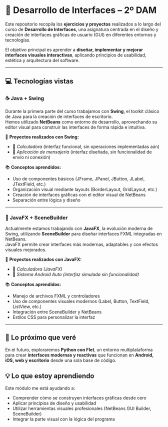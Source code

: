 # 🎨 Desarrollo de Interfaces – 2º DAM

Este repositorio recopila los **ejercicios y proyectos** realizados a lo largo del curso de **Desarrollo de Interfaces**, una asignatura centrada en el diseño y creación de interfaces gráficas de usuario (GUI) en diferentes entornos y tecnologías.

El objetivo principal es aprender a **diseñar, implementar y mejorar interfaces visuales interactivas**, aplicando principios de usabilidad, estética y arquitectura del software.

---

## 💻 Tecnologías vistas

### ☕ Java + Swing
Durante la primera parte del curso trabajamos con **Swing**, el toolkit clásico de Java para la creación de interfaces de escritorio.  
Hemos utilizado **NetBeans** como entorno de desarrollo, aprovechando su editor visual para construir las interfaces de forma rápida e intuitiva.

📌 **Proyectos realizados con Swing:**
- 🧮 *Calculadora* (interfaz funcional, sin operaciones implementadas aún)  
- 💬 *Aplicación de mensajería* (interfaz diseñada, sin funcionalidad de envío ni conexión)

📚 **Conceptos aprendidos:**
- Uso de componentes básicos (JFrame, JPanel, JButton, JLabel, JTextField, etc.)
- Organización visual mediante layouts (BorderLayout, GridLayout, etc.)
- Creación de interfaces gráficas con el editor visual de NetBeans
- Separación entre lógica y diseño

---

### 🌿 JavaFX + SceneBuilder
Actualmente estamos trabajando con **JavaFX**, la evolución moderna de Swing, utilizando **SceneBuilder** para diseñar interfaces FXML integradas en NetBeans.  
JavaFX permite crear interfaces más modernas, adaptables y con efectos visuales mejorados.

📌 **Proyectos realizados con JavaFX:**
- 🧮 *Calculadora (JavaFX)*  
- 🚗 *Sistema Android Auto (interfaz simulada sin funcionalidad)*

📚 **Conceptos aprendidos:**
- Manejo de archivos FXML y controladores
- Uso de componentes visuales modernos (Label, Button, TextField, ListView, etc.)
- Integración entre SceneBuilder y NetBeans
- Estilos CSS para personalizar la interfaz

---

## 🚀 Lo próximo que veré
En el futuro, exploraremos **Python con Flet**, un entorno multiplataforma para crear **interfaces modernas y reactivas** que funcionan en **Android, iOS, web y escritorio** desde una sola base de código.


## 💡 Lo que estoy aprendiendo
Este módulo me está ayudando a:
- Comprender cómo se construyen interfaces gráficas desde cero  
- Aplicar principios de diseño y usabilidad  
- Utilizar herramientas visuales profesionales (NetBeans GUI Builder, SceneBuilder)  
- Integrar la parte visual con la lógica del programa  
